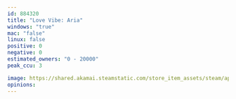 ```yaml
---
id: 884320
title: "Love Vibe: Aria"
windows: "true"
mac: "false"
linux: false
positive: 0
negative: 0
estimated_owners: "0 - 20000"
peak_ccu: 3

image: https://shared.akamai.steamstatic.com/store_item_assets/steam/apps/884320/header.jpg?t=1729493219
opinions:
---
```

